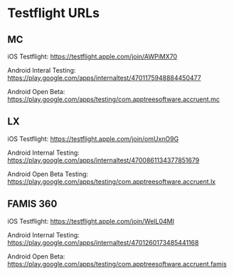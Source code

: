 # Testflight URLs

## MC
iOS Testflight: https://testflight.apple.com/join/AWPiMX70

Android Interal Testing: https://play.google.com/apps/internaltest/4701175948884450477

Android Open Beta: https://play.google.com/apps/testing/com.apptreesoftware.accruent.mc

## LX
iOS Testflight: https://testflight.apple.com/join/omUxnO9G

Android Internal Testing: https://play.google.com/apps/internaltest/4700861134377851679

Android Open Beta Testing: https://play.google.com/apps/testing/com.apptreesoftware.accruent.lx

## FAMIS 360
iOS Testflight: https://testflight.apple.com/join/WelL04MI

Android Internal Testing: https://play.google.com/apps/internaltest/4701260173485441168

Android Open Beta: https://play.google.com/apps/testing/com.apptreesoftware.accruent.famis
